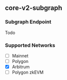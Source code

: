 ## core-v2-subgraph

### Subgraph Endpoint
Todo

### Supported Networks
- [ ] Mainnet
- [ ] Polygon
- [x] Arbitrum
- [ ] Polygon zkEVM